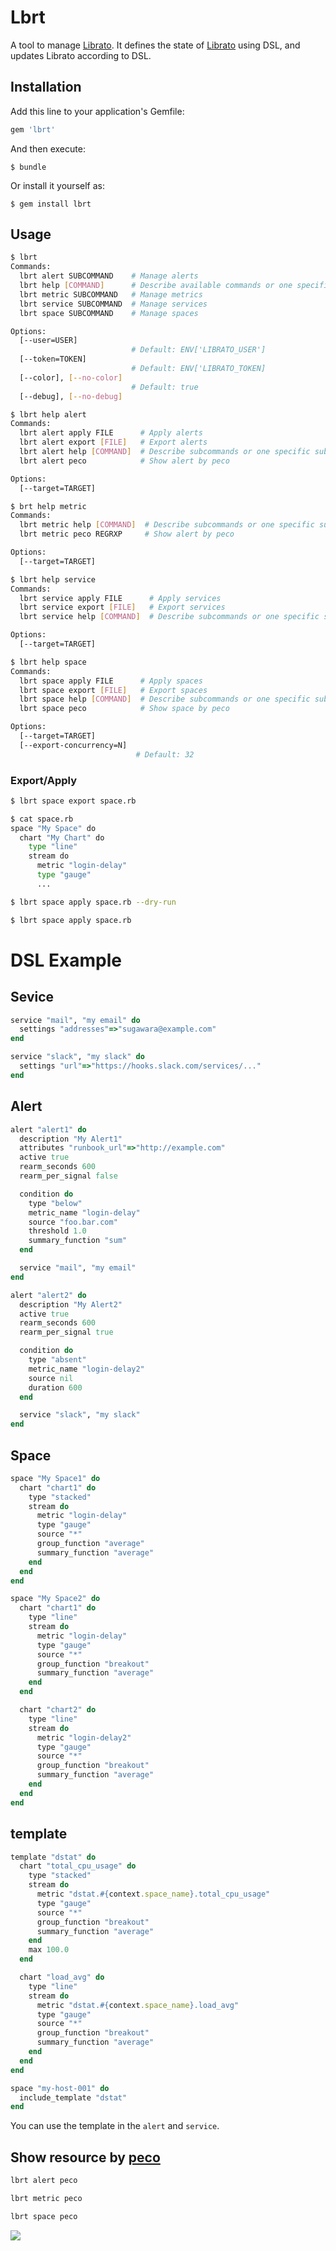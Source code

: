 # Lbrt

A tool to manage [Librato](https://www.librato.com/). It defines the state of [Librato](https://www.librato.com/) using DSL, and updates Librato according to DSL.

## Installation

Add this line to your application's Gemfile:

```ruby
gem 'lbrt'
```

And then execute:

    $ bundle

Or install it yourself as:

    $ gem install lbrt

## Usage

```sh
$ lbrt
Commands:
  lbrt alert SUBCOMMAND    # Manage alerts
  lbrt help [COMMAND]      # Describe available commands or one specific command
  lbrt metric SUBCOMMAND   # Manage metrics
  lbrt service SUBCOMMAND  # Manage services
  lbrt space SUBCOMMAND    # Manage spaces

Options:
  [--user=USER]
                           # Default: ENV['LIBRATO_USER']
  [--token=TOKEN]
                           # Default: ENV['LIBRATO_TOKEN]
  [--color], [--no-color]
                           # Default: true
  [--debug], [--no-debug]
```

```sh
$ lbrt help alert
Commands:
  lbrt alert apply FILE      # Apply alerts
  lbrt alert export [FILE]   # Export alerts
  lbrt alert help [COMMAND]  # Describe subcommands or one specific subcommand
  lbrt alert peco            # Show alert by peco

Options:
  [--target=TARGET]
```

```sh
$ brt help metric
Commands:
  lbrt metric help [COMMAND]  # Describe subcommands or one specific subcommand
  lbrt metric peco REGRXP     # Show alert by peco

Options:
  [--target=TARGET]
```

```sh
$ lbrt help service
Commands:
  lbrt service apply FILE      # Apply services
  lbrt service export [FILE]   # Export services
  lbrt service help [COMMAND]  # Describe subcommands or one specific subcommand

Options:
  [--target=TARGET]
```

```sh
$ lbrt help space
Commands:
  lbrt space apply FILE      # Apply spaces
  lbrt space export [FILE]   # Export spaces
  lbrt space help [COMMAND]  # Describe subcommands or one specific subcommand
  lbrt space peco            # Show space by peco

Options:
  [--target=TARGET]
  [--export-concurrency=N]
                            # Default: 32
```

### Export/Apply

```sh
$ lbrt space export space.rb

$ cat space.rb
space "My Space" do
  chart "My Chart" do
    type "line"
    stream do
      metric "login-delay"
      type "gauge"
      ...

$ lbrt space apply space.rb --dry-run

$ lbrt space apply space.rb
```

# DSL Example

## Sevice

```ruby
service "mail", "my email" do
  settings "addresses"=>"sugawara@example.com"
end

service "slack", "my slack" do
  settings "url"=>"https://hooks.slack.com/services/..."
end
```

## Alert

```ruby
alert "alert1" do
  description "My Alert1"
  attributes "runbook_url"=>"http://example.com"
  active true
  rearm_seconds 600
  rearm_per_signal false

  condition do
    type "below"
    metric_name "login-delay"
    source "foo.bar.com"
    threshold 1.0
    summary_function "sum"
  end

  service "mail", "my email"
end

alert "alert2" do
  description "My Alert2"
  active true
  rearm_seconds 600
  rearm_per_signal true

  condition do
    type "absent"
    metric_name "login-delay2"
    source nil
    duration 600
  end

  service "slack", "my slack"
end
```

## Space

```ruby
space "My Space1" do
  chart "chart1" do
    type "stacked"
    stream do
      metric "login-delay"
      type "gauge"
      source "*"
      group_function "average"
      summary_function "average"
    end
  end
end

space "My Space2" do
  chart "chart1" do
    type "line"
    stream do
      metric "login-delay"
      type "gauge"
      source "*"
      group_function "breakout"
      summary_function "average"
    end
  end

  chart "chart2" do
    type "line"
    stream do
      metric "login-delay2"
      type "gauge"
      source "*"
      group_function "breakout"
      summary_function "average"
    end
  end
end
```

## template

```ruby
template "dstat" do
  chart "total_cpu_usage" do
    type "stacked"
    stream do
      metric "dstat.#{context.space_name}.total_cpu_usage"
      type "gauge"
      source "*"
      group_function "breakout"
      summary_function "average"
    end
    max 100.0
  end

  chart "load_avg" do
    type "line"
    stream do
      metric "dstat.#{context.space_name}.load_avg"
      type "gauge"
      source "*"
      group_function "breakout"
      summary_function "average"
    end
  end
end

space "my-host-001" do
  include_template "dstat"
end
```

You can use the template in the `alert` and `service`.

## Show resource by [peco](https://github.com/peco/peco)

```sh
lbrt alert peco
```

```sh
lbrt metric peco
```

```sh
lbrt space peco
```

![](https://raw.githubusercontent.com/winebarrel/lbrt/master/etc/peco.gif)
